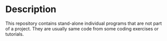 # Description

This repository contains stand-alone individual programs that are not part of a project. They are usually same code from some coding exercises or tutorials.
